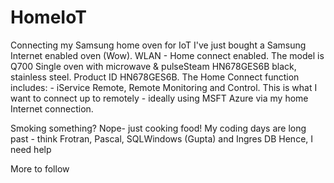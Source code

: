 # HomeIoT
Connecting my Samsung home oven for IoT
I've just bought a Samsung Internet enabled oven (Wow). WLAN - Home connect enabled.
The model is Q700 Single oven with microwave & pulseSteam HN678GES6B black, stainless steel. Product ID HN678GES6B.
The Home Connect function includes: - iService Remote, Remote Monitoring and Control.
This is what I want to connect up to remotely - ideally using MSFT Azure via my home Internet connection.

Smoking something? Nope- just cooking food!
My coding days are long past - think Frotran, Pascal, SQLWindows (Gupta) and Ingres DB
Hence, I need help

More to follow
